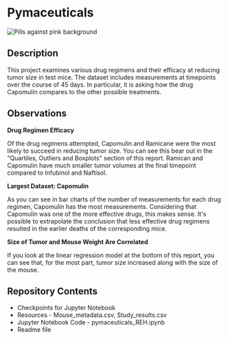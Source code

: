 # Pymaceuticals
![Pills against pink background](https://github.com/ruthhinkle/matplotlib-challenge/blob/main/Images/pills.jpg)

## Description
This project examines various drug regimens and their efficacy at reducing tumor size in test mice. The dataset includes measurements at timepoints over the course of 45 days. In particular, it is asking how the drug Capomulin compares to the other possible treatments. 

## Observations

**Drug Regimen Efficacy**

Of the drug regimens attempted, Capomulin and Ramicane were the most likely to succeed in reducing tumor size. You can see this bear out in the "Quartiles, Outliers and Boxplots" section of this report. Ramican and Capomulin have much smaller tumor volumes at the final timepoint compared to Infubinol and Naftisol. 

**Largest Dataset: Capomulin**

As you can see in bar charts of the number of measurements for each drug regimen, Capomulin has the most measurements. Considering that Capomulin was one of the more effective drugs, this makes sense. It's possible to extrapolate the conclusion that less effective drug regimens resulted in the earlier deaths of the corresponding mice. 

**Size of Tumor and Mouse Weight Are Correlated**

If you look at the linear regression model at the bottom of this report, you can see that, for the most part, tumor size increased along with the size of the mouse. 

## Repository Contents

* Checkpoints for Jupyter Notebook
* Resources - Mouse_metadata.csv, Study_results.csv
* Jupyter Notebook Code - pymaceuticals_REH.ipynb
* Readme file